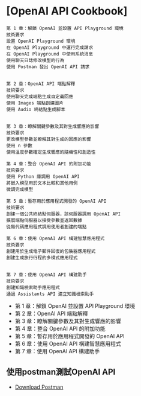 # [OpenAI API Cookbook]
```
第 1 章：解鎖 OpenAI 並設置 API Playground 環境
技術要求
設置 OpenAI Playground 環境
在 OpenAI Playground 中運行完成請求
在 OpenAI Playground 中使用系統消息
使用聊天日誌修改模型的行為
使用 Postman 發出 OpenAI API 請求


第 2 章：OpenAI API 端點解釋
技術要求
使用聊天完成端點生成自定義回應
使用 Images 端點創建圖片
使用 Audio 終結點生成腳本


第 3 章：瞭解關鍵參數及其對生成響應的影響
技術要求
更改模型參數並瞭解其對生成的回應的影響
使用 n 參數
使用溫度參數確定生成響應的隨機性和創造性

第 4 章：整合 OpenAI API 的附加功能
技術要求
使用 Python 庫調用 OpenAI API
將嵌入模型用於文本比較和其他用例
微調完成模型

第 5 章：暫存用於應用程式開發的 OpenAI API
技術要求
創建一個公共終結點伺服器，該伺服器調用 OpenAI API
擴展端點伺服器以接受參數並返回數據
從無代碼應用程式調用使用者創建的端點

第 6 章：使用 OpenAI API 構建智慧應用程式
技術要求
創建用於生成電子郵件回復的包裝器應用程式
創建生成旅行行程的多模式應用程式


第 7 章：使用 OpenAI API 構建助手
技術要求
創建知識檢索助手應用程式
通過 Assistants API 建立知識檢索助手
```

- 第 1 章：解鎖 OpenAI 並設置 API Playground 環境
- 第 2 章：OpenAI API 端點解釋
- 第 3 章：瞭解關鍵參數及其對生成響應的影響
- 第 4 章：整合 OpenAI API 的附加功能
- 第 5 章：暫存用於應用程式開發的 OpenAI API
- 第 6 章：使用 OpenAI API 構建智慧應用程式
- 第 7 章：使用 OpenAI API 構建助手

## 使用postman測試OpenAI API
- [Download Postman](https://www.postman.com/downloads/)
